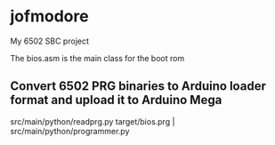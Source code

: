 # jofmodore
My 6502 SBC project

The bios.asm is the main class for the boot rom

## Convert 6502 PRG binaries to Arduino loader format and upload it to Arduino Mega
src/main/python/readprg.py target/bios.prg | src/main/python/programmer.py 
